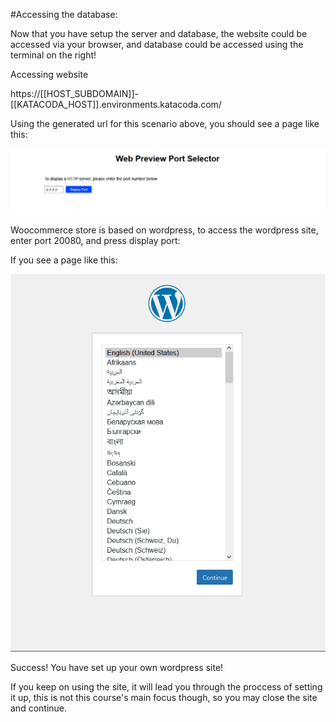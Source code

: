 #Accessing the database:

Now that you have setup the server and database, the website could be accessed via your browser, and database could be accessed using the terminal on the right!

Accessing website

https://[[HOST_SUBDOMAIN]]-[[KATACODA_HOST]].environments.katacoda.com/

Using the generated url for this scenario above, you should see a page like this:

![portselector](./assets/portselector.png)

Woocommerce store is based on wordpress, to access the wordpress site, enter port 20080, and press display port:

If you see a page like this:

![wordpress-site](./assets/wordpress-site.png)


Success! You have set up your own wordpress site!

If you keep on using the site, it will lead you through the proccess of setting it up, this is not this course's main focus though, so you may close the site and continue.


